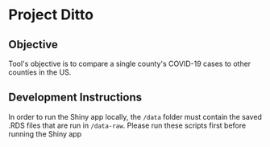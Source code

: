# Project Ditto

## Objective
Tool's objective is to compare a single county's COVID-19 cases to other counties in the US.

## Development Instructions
In order to run the Shiny app locally, the `/data` folder must contain the saved .RDS files that are run in `/data-raw`. Please run these scripts first before running the Shiny app
